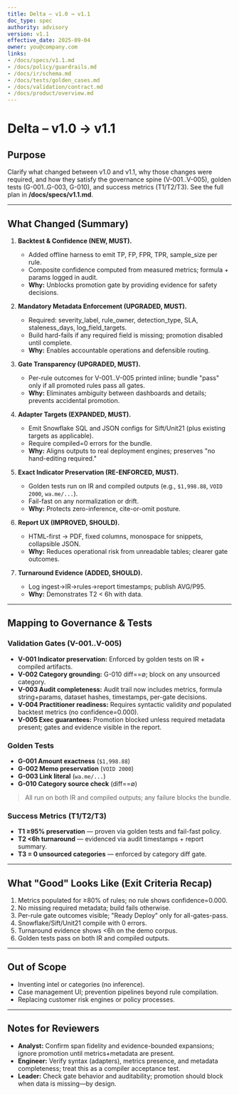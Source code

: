 ```yaml
---
title: Delta – v1.0 → v1.1
doc_type: spec
authority: advisory
version: v1.1
effective_date: 2025-09-04
owner: you@company.com
links:
- /docs/specs/v1.1.md
- /docs/policy/guardrails.md
- /docs/ir/schema.md
- /docs/tests/golden_cases.md
- /docs/validation/contract.md
- /docs/product/overview.md
---
```


# Delta – v1.0 → v1.1

## Purpose
Clarify what changed between v1.0 and v1.1, why those changes were required, and how they satisfy the governance spine (V-001..V-005), golden tests (G-001..G-003, G-010), and success metrics (T1/T2/T3). See the full plan in **/docs/specs/v1.1.md**.

---

## What Changed (Summary)
1. **Backtest & Confidence (NEW, MUST).**
   - Added offline harness to emit TP, FP, FPR, TPR, sample_size per rule.
   - Composite confidence computed from measured metrics; formula + params logged in audit.
   - **Why:** Unblocks promotion gate by providing evidence for safety decisions.

2. **Mandatory Metadata Enforcement (UPGRADED, MUST).**
   - Required: severity_label, rule_owner, detection_type, SLA, staleness_days, log_field_targets.
   - Build hard-fails if any required field is missing; promotion disabled until complete.
   - **Why:** Enables accountable operations and defensible routing.

3. **Gate Transparency (UPGRADED, MUST).**
   - Per-rule outcomes for V-001..V-005 printed inline; bundle "pass" only if all promoted rules pass all gates.
   - **Why:** Eliminates ambiguity between dashboards and details; prevents accidental promotion.

4. **Adapter Targets (EXPANDED, MUST).**
   - Emit Snowflake SQL and JSON configs for Sift/Unit21 (plus existing targets as applicable).
   - Require compiled=0 errors for the bundle.
   - **Why:** Aligns outputs to real deployment engines; preserves "no hand-editing required."

5. **Exact Indicator Preservation (RE-ENFORCED, MUST).**
   - Golden tests run on IR and compiled outputs (e.g., `$1,998.88`, `VOID 2000`, `wa.me/...`).
   - Fail-fast on any normalization or drift.
   - **Why:** Protects zero-inference, cite-or-omit posture.

6. **Report UX (IMPROVED, SHOULD).**
   - HTML-first → PDF, fixed columns, monospace for snippets, collapsible JSON.
   - **Why:** Reduces operational risk from unreadable tables; clearer gate outcomes.

7. **Turnaround Evidence (ADDED, SHOULD).**
   - Log ingest→IR→rules→report timestamps; publish AVG/P95.
   - **Why:** Demonstrates T2 < 6h with data.

---

## Mapping to Governance & Tests

### Validation Gates (V-001..V-005)
- **V-001 Indicator preservation:** Enforced by golden tests on IR + compiled artifacts.
- **V-002 Category grounding:** G-010 diff==∅; block on any unsourced category.
- **V-003 Audit completeness:** Audit trail now includes metrics, formula string+params, dataset hashes, timestamps, per-gate decisions.
- **V-004 Practitioner readiness:** Requires syntactic validity *and* populated backtest metrics (no confidence=0.000).
- **V-005 Exec guarantees:** Promotion blocked unless required metadata present; gates and evidence visible in the report.

### Golden Tests
- **G-001 Amount exactness** (`$1,998.88`)
- **G-002 Memo preservation** (`VOID 2000`)
- **G-003 Link literal** (`wa.me/...`)
- **G-010 Category source check** (diff==∅)
> All run on both IR and compiled outputs; any failure blocks the bundle.

### Success Metrics (T1/T2/T3)
- **T1 ≥95% preservation** — proven via golden tests and fail-fast policy.
- **T2 <6h turnaround** — evidenced via audit timestamps + report summary.
- **T3 = 0 unsourced categories** — enforced by category diff gate.

---

## What "Good" Looks Like (Exit Criteria Recap)
1) Metrics populated for ≥80% of rules; no rule shows confidence=0.000.  
2) No missing required metadata; build fails otherwise.  
3) Per-rule gate outcomes visible; "Ready Deploy" only for all-gates-pass.  
4) Snowflake/Sift/Unit21 compile with 0 errors.  
5) Turnaround evidence shows <6h on the demo corpus.  
6) Golden tests pass on both IR and compiled outputs.

---

## Out of Scope
- Inventing intel or categories (no inference).  
- Case management UI; prevention pipelines beyond rule compilation.  
- Replacing customer risk engines or policy processes.

---

## Notes for Reviewers
- **Analyst:** Confirm span fidelity and evidence-bounded expansions; ignore promotion until metrics+metadata are present.
- **Engineer:** Verify syntax (adapters), metrics presence, and metadata completeness; treat this as a compiler acceptance test.
- **Leader:** Check gate behavior and auditability; promotion should block when data is missing—by design.